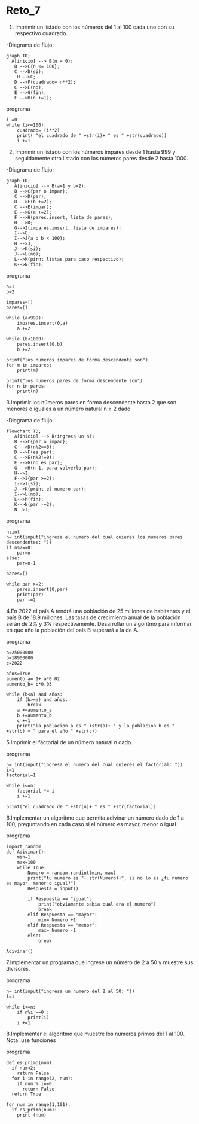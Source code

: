 # Reto_7
1. Imprimir un listado con los números del 1 al 100 cada uno con su respectivo cuadrado.
   
-Diagrama de flujo:

```mermaid
graph TD;
  A[inicio] --> B(n = 0);
   B -->C{n <= 100};
   C -->D(si);
    H -->C;
   D -->F(cuadrado= n**2);
   C -->E(no);
   E -->G(fin);
   F -->H(n +=1);
```
programa 

```pseudocode
i =0
while (i<=100):
    cuadrado= (i**2)
    print( "el cuadrado de " +str(i)+ " es " +str(cuadrado))
    i +=1
```
2. Imprimir un listado con los números impares desde 1 hasta 999 y seguidamente otro listado con los números pares desde 2 hasta 1000.

-Diagrama de flujo:
```mermaid
graph TD;
   A[inicio] --> B(a=1 y b=2);
   B -->C{par o impar};
   C -->D(par);
   D -->F(b +=2);
   C -->E(impar);
   E -->G(a +=2);
   F -->H(pares.insert, lista de pares);
   H -->D;
   G-->I(impares.insert, lista de impares);
   I-->E;
   I-->J{a o b < 100};
   H -->J;
   J-->K(si);
   J-->L(no);
   L-->M(pirnt listas para caso respectivo);
   K-->N(fin);
```
programa 

```pseudocode
a=1
b=2

impares=[]
pares=[]

while (a<999):
    impares.insert(0,a)
    a +=2

while (b<1000):
    pares.insert(0,b)
    b +=2

print("los numeros impares de forma descendente son")
for m in impares:
    print(m)

print("los numeros pares de forma descendente son")
for n in pares:
    print(n)
```
3.Imprimir los números pares en forma descendente hasta 2 que son menores o iguales a un número natural n ≥ 2 dado

-Diagrama de flujo:
```mermaid
flowchart TD;
   A[inicio] --> B(ingresa un n);
   B -->C{par o impar};
   C -->D(n%2==0);
   D -->F(es par);
   C -->E(n%2!=0);
   E -->G(no es par);
   G -->H(n-1, para volverlo par);
   H-->I;
   F-->I{par >=2};
   I-->J(si);
   J-->K(print el numero par);
   I-->L(no);
   L-->M(fin);
   K-->N(par -=2);
   N-->I;
```
programa

```pseudocode
n:int
n= int(input("ingresa el numero del cual quieres los numeros pares descendentes: "))
if n%2==0:
    par=n
else:
    par=n-1

pares=[]

while par >=2:
    pares.insert(0,par)
    print(par)
    par -=2
```
4.En 2022 el país A tendrá una población de 25 millones de habitantes y el país B de 18.9 millones. Las tasas de crecimiento anual de la población serán de 2% y 3% respectivamente. Desarrollar un algoritmo para informar en que año la población del país B superará a la de A.

programa

```pseudocode
a=25000000
b=18900000
c=2022

años=True
aumento_a= 1+ a*0.02
aumento_b= b*0.03

while (b<a) and años:
    if (b>=a) and años:
        break
    a +=aumento_a
    b +=aumento_b
    c +=1
    print("la poblacion a es " +str(a)+ " y la poblacion b es " +str(b) + " para el año " +str(c))
```
5.Imprimir el factorial de un número natural n dado.

programa

```pseudocode
n= int(input("ingresa el numero del cual quieres el factorial: "))
i=1
factorial=1

while i<=n:
    factorial *= i
    i +=1
   
print("el cuadrado de " +str(n)+ " es " +str(factorial))
```
6.Implementar un algoritmo que permita adivinar un número dado de 1 a 100, preguntando en cada caso si el número es mayor, menor o igual.

programa

```pseudocode
import random
def Adivinar():
    min=1
    max=100
    while True:
        Numero = random.randint(min, max) 
        print("tu numero es "+ str(Numero)+", si no lo es ¿tu numero es mayor, menor o igual?")
        Respuesta = input()
        
        if Respuesta == "igual":
            print("obviamente sabia cual era el numero")
            break
        elif Respuesta == "mayor":
            min= Numero +1   
        elif Respuesta == "menor":
            max= Numero -1
        else:
            break

Adivinar()
```
7.Implementar un programa que ingrese un número de 2 a 50 y muestre sus divisores.

programa

```pseudocode
n= int(input("ingresa un numero del 2 al 50: "))
i=1

while i<=n:
    if n%i ==0 :
        print(i)
    i +=1
```
8.Implementar el algoritmo que muestre los números primos del 1 al 100. Nota: use funciones

programa

```pseudocode
def es_primo(num):
  if num<2:
    return False
  for i in range(2, num):
    if num % i==0:
      return False
  return True

for num in range(1,101):
  if es_primo(num):
    print (num)
```
